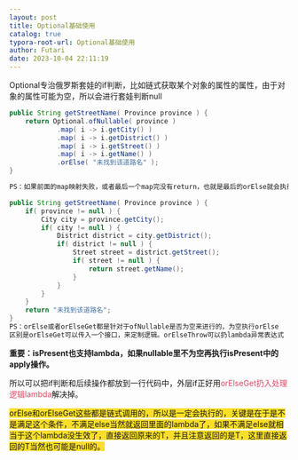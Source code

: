 ```yaml
---
layout: post
title: Optional基础使用
catalog: true
typora-root-url: Optional基础使用
author: Futari
date: 2023-10-04 22:11:19
---
```


Optional专治俄罗斯套娃的if判断，比如链式获取某个对象的属性的属性，由于对象的属性可能为空，所以会进行套娃判断null

```java
public String getStreetName( Province province ) {
    return Optional.ofNullable( province )
            .map( i -> i.getCity() )
            .map( i -> i.getDistrict() )
            .map( i -> i.getStreet() )
            .map( i -> i.getName() )
            .orElse( "未找到该道路名" );
}

PS：如果前面的map映射失败，或者最后一个map完没有return，也就是最后的orElse就会执行，同义如下：

public String getStreetName( Province province ) {
    if( province != null ) {
        City city = province.getCity();
        if( city != null ) {
            District district = city.getDistrict();
            if( district != null ) {
                Street street = district.getStreet();
                if( street != null ) {
                    return street.getName();
                }
            }
        }
    }
    return "未找到该道路名";
}
PS：orElse或者orElseGet都是针对于ofNullable是否为空来进行的，为空执行orElse
区别是orElseGet可以传入一个接口，来定制逻辑。orElseThrow可以扔lambda异常表达式
```

**重要：isPresent也支持lambda，如果nullable里不为空再执行isPresent中的apply操作。**

所以可以把if判断和后续操作都放到一行代码中，外层if正好用<font style="color:rgb(221, 74, 104);background-color:rgb(250, 250, 250);">orElseGet扔入处理逻辑lambda</font>解决掉。



<font style="background-color:#FBDE28;">orElse和orElseGet这些都是链式调用的，所以是一定会执行的，关键是在于是不是满足这个条件，不满足else当然就返回里面的lambda了，如果不满足else就相当于这个lambda没生效了，直接返回原来的T，并且注意返回的是T，这里直接返回的T当然也可能是null的。</font>

